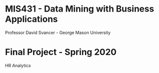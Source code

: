 # MIS431 - Data Mining with Business Applications
Professor David Svancer - George Mason University

# Final Project - Spring 2020
HR Analytics
